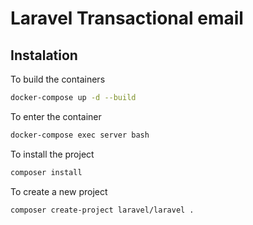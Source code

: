 # Laravel Transactional email

## Instalation
To build the containers
```bash
docker-compose up -d --build
```

To enter the container
```bash
docker-compose exec server bash
```

To install the project
```bash
composer install
```

To create a new project
```bash
composer create-project laravel/laravel .
```